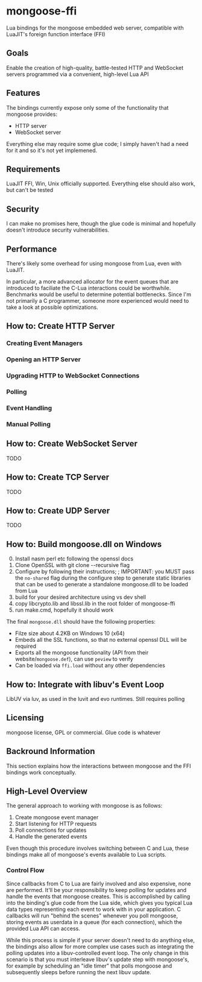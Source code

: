 # mongoose-ffi

Lua bindings for the mongoose embedded web server, compatible with LuaJIT's foreign function interface (FFI)

## Goals

Enable the creation of high-quality, battle-tested HTTP and WebSocket servers programmed via a convenient, high-level Lua API

## Features

The bindings currently expose only some of the functionality that mongoose provides:

* HTTP server
* WebSocket server

Everything else may require some glue code; I simply haven't had a need for it and so it's not yet implemened.

## Requirements

LuaJIT FFI, Win, Unix officially supported. Everything else should also work, but can't be tested

## Security

I can make no promises here, though the glue code is minimal and hopefully doesn't introduce security vulnerabilities.

## Performance

There's likely some overhead for using mongoose from Lua, even with LuaJIT.

In particular, a more advanced allocator for the event queues that are introduced to faciliate the C-Lua interactions could be worthwhile. Benchmarks would be useful to determine potential bottlenecks. Since I'm not primarily a C programmer, someone more experienced would need to take a look at possible optimizations.

## How to: Create HTTP Server

### Creating Event Managers

### Opening an HTTP Server

### Upgrading HTTP to WebSocket Connections

### Polling

### Event Handling

### Manual Polling

## How to: Create WebSocket Server

TODO

## How to: Create TCP Server

TODO

## How to: Create UDP Server

TODO

## How to: Build mongoose.dll on Windows

0. Install nasm perl etc following the openssl docs
1. Clone OpenSSL with git clone --recursive flag
2. Configure by following their instructions; ; IMPORTANT: you MUST pass the ``no-shared`` flag during the configure step to generate static libraries that can be used to generate a standalone mongoose.dll to be loaded from Lua
3. build for your desired architecture using vs dev shell
4. copy libcrypto.lib and libssl.lib in the root folder of mongoose-ffi
5. run make.cmd, hopefully it should work

The final ``mongoose.dll`` should have the following properties:

* Filze size about 4.2KB on Windows 10 (x64)
* Embeds all the SSL functions, so that no external openssl DLL will be required
* Exports all the mongoose functionality (API from their website/``mongoose.def``), can use ``peview`` to verify
* Can be loaded via ``ffi.load`` without any other dependencies

## How to: Integrate with libuv's Event Loop

LibUV via luv, as used in the luvit and evo runtimes. Still requires polling

## Licensing

mongoose license, GPL or commercial. Glue code is whatever

## Backround Information

This section explains how the interactions between mongoose and the FFI bindings work conceptually.

## High-Level Overview

The general approach to working with mongoose is as follows:

1. Create mongoose event manager
2. Start listening for HTTP requests
3. Poll connections for updates
4. Handle the generated events

Even though this procedure involves switching between C and Lua, these bindings make all of mongoose's events available to Lua scripts.

### Control Flow

Since callbacks from C to Lua are fairly involved and also expensive, none are performed. It'll be your responsibility to keep polling for updates and handle the events that mongoose creates. This is accomplished by calling into the binding's glue code from the Lua side, which gives you typical Lua data types representing each event to work with in your application. C callbacks will run "behind the scenes" whenever you poll mongoose, storing events as userdata in a queue (for each connection), which the provided Lua API can access.

While this process is simple if your server doesn't need to do anything else, the bindings also allow for more complex use cases such as integrating the polling updates into a libuv-controlled event loop. The only change in this scenario is that you must interleave libuv's update step with mongoose's, for example by scheduling an "idle timer" that polls mongoose and subsequently sleeps before running the next libuv update.
